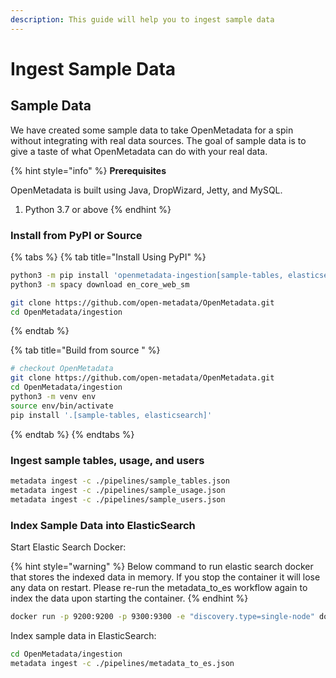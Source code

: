 ```yaml
---
description: This guide will help you to ingest sample data
---
```


# Ingest Sample Data

## Sample Data

We have created some sample data to take OpenMetadata for a spin without integrating with real data sources. The goal of sample data is to give a taste of what OpenMetadata can do with your real data.

{% hint style="info" %}
**Prerequisites**

OpenMetadata is built using Java, DropWizard, Jetty, and MySQL.

1. Python 3.7 or above
{% endhint %}

### Install from PyPI or Source

{% tabs %}
{% tab title="Install Using PyPI" %}
```bash
python3 -m pip install 'openmetadata-ingestion[sample-tables, elasticsearch]'
python3 -m spacy download en_core_web_sm

git clone https://github.com/open-metadata/OpenMetadata.git
cd OpenMetadata/ingestion
```
{% endtab %}

{% tab title="Build from source " %}
```bash
# checkout OpenMetadata
git clone https://github.com/open-metadata/OpenMetadata.git
cd OpenMetadata/ingestion
python3 -m venv env
source env/bin/activate
pip install '.[sample-tables, elasticsearch]'
```
{% endtab %}
{% endtabs %}

### Ingest sample tables, usage, and users

```bash
metadata ingest -c ./pipelines/sample_tables.json
metadata ingest -c ./pipelines/sample_usage.json
metadata ingest -c ./pipelines/sample_users.json
```

### Index Sample Data into ElasticSearch

Start Elastic Search Docker:

{% hint style="warning" %}
Below command to run elastic search docker that stores the indexed data in memory. If you stop the container it will lose any data on restart. Please re-run the metadata\_to\_es workflow again to index the data upon starting the container.
{% endhint %}

```bash
docker run -p 9200:9200 -p 9300:9300 -e "discovery.type=single-node" docker.elastic.co/elasticsearch/elasticsearch:7.10.2
```

Index sample data in ElasticSearch:

```bash
cd OpenMetadata/ingestion
metadata ingest -c ./pipelines/metadata_to_es.json
```

